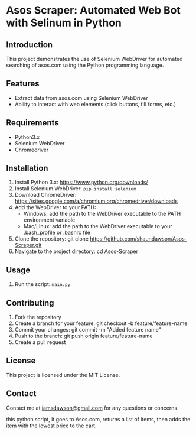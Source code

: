 # Asos Scraper: Automated Web Bot with Selinum in Python

## Introduction
This project demonstrates the use of Selenium WebDriver for automated searching of asos.com using the Python programming language.

## Features
- Extract data from asos.com using Selenium WebDriver
- Ability to interact with web elements (click buttons, fill forms, etc.)

## Requirements
- Python3.x
- Selenium WebDriver
- Chromedriver

## Installation
1. Install Python 3.x: https://www.python.org/downloads/
2. Install Selenium WebDriver: `pip install selenium`
3. Download ChromeDriver: https://sites.google.com/a/chromium.org/chromedriver/downloads
4. Add the WebDriver to your PATH:
    - Windows: add the path to the WebDriver executable to the PATH environment variable
    - Mac/Linux: add the path to the WebDriver executable to your .bash_profile or .bashrc file
5. Clone the repository: git clone https://github.com/shaundawson/Asos-Scraper.git
6. Navigate to the project directory: cd Asos-Scraper

## Usage
1. Run the script: `main.py`

## Contributing
1. Fork the repository
2. Create a branch for your feature: git checkout -b feature/feature-name
3. Commit your changes: git commit -m "Added feature name"
4. Push to the branch: git push origin feature/feature-name
5. Create a pull request

## License
This project is licensed under the MIT License.

## Contact
Contact me at iamsdawson@gmail.com for any questions or concerns.


this python script, it goes to Asos.com, returns a list of items, then adds the item with the lowest price to the cart.